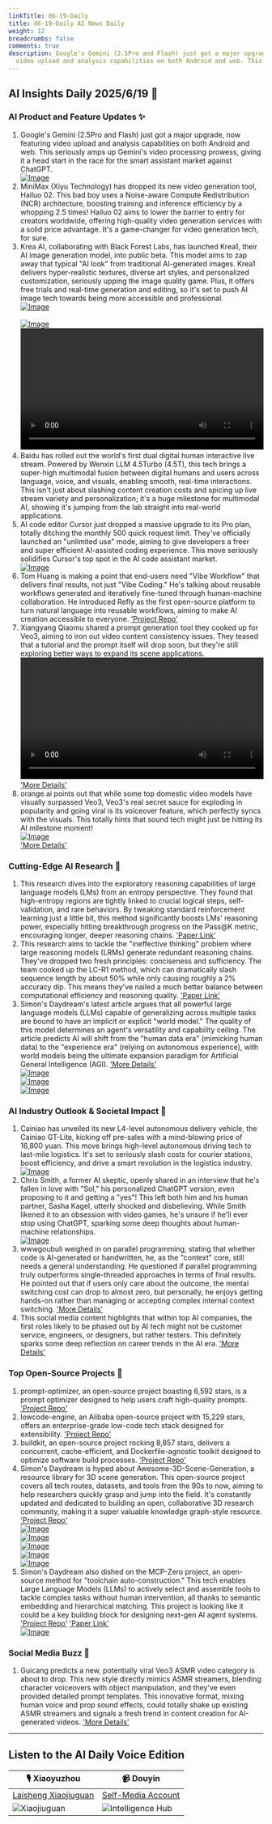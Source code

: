 ```yaml
---
linkTitle: 06-19-Daily
title: 06-19-Daily AI News Daily
weight: 12
breadcrumbs: false
comments: true
description: Google's Gemini (2.5Pro and Flash) just got a major upgrade, now featuring
  video upload and analysis capabilities on both Android and web. This seriously amp...
---
```

## AI Insights Daily 2025/6/19 🚀

### **AI Product and Feature Updates ✨**
1.  Google's Gemini (2.5Pro and Flash) just got a major upgrade, now featuring video upload and analysis capabilities on both Android and web. This seriously amps up Gemini's video processing prowess, giving it a head start in the race for the smart assistant market against ChatGPT.
    <br/> [![Image](https://raw.githubusercontent.com/justlovemaki/imagehub/refs/heads/main/images/2025/07/news_01k024camsfyv9r6gakn0kphar.avif)](https://raw.githubusercontent.com/justlovemaki/imagehub/refs/heads/main/images/2025/07/news_01k024camsfyv9r6gakn0kphar.avif) <br/>
2.  MiniMax (Xiyu Technology) has dropped its new video generation tool, Hailuo 02. This bad boy uses a Noise-aware Compute Redistribution (NCR) architecture, boosting training and inference efficiency by a whopping 2.5 times! Hailuo 02 aims to lower the barrier to entry for creators worldwide, offering high-quality video generation services with a solid price advantage. It's a game-changer for video generation tech, for sure.
3.  Krea AI, collaborating with Black Forest Labs, has launched Krea1, their AI image generation model, into public beta. This model aims to zap away that typical "AI look" from traditional AI-generated images. Krea1 delivers hyper-realistic textures, diverse art styles, and personalized customization, seriously upping the image quality game. Plus, it offers free trials and real-time generation and editing, so it's set to push AI image tech towards being more accessible and professional.
    <br/> [![Image](https://raw.githubusercontent.com/justlovemaki/imagehub/refs/heads/main/images/2025/07/news_01k024ce4tedz98f54404wtqx2.avif)](https://raw.githubusercontent.com/justlovemaki/imagehub/refs/heads/main/images/2025/07/news_01k024ce4tedz98f54404wtqx2.avif) <br/> <br/> [![Image](https://raw.githubusercontent.com/justlovemaki/imagehub/refs/heads/main/images/2025/07/news_01k024chdwent880htpwv7z35e.avif)](https://raw.githubusercontent.com/justlovemaki/imagehub/refs/heads/main/images/2025/07/news_01k024chdwent880htpwv7z35e.avif) <br/> <video src="https://raw.githubusercontent.com/justlovemaki/imagehub/refs/heads/main/images/2025/07/news_01k024d2r6ek6rkwk47adqyt7c.mp4" controls="controls" width="100%"></video>
4.  Baidu has rolled out the world's first dual digital human interactive live stream. Powered by Wenxin LLM 4.5Turbo (4.5T), this tech brings a super-high multimodal fusion between digital humans and users across language, voice, and visuals, enabling smooth, real-time interactions. This isn't just about slashing content creation costs and spicing up live stream variety and personalization; it's a huge milestone for multimodal AI, showing it's jumping from the lab straight into real-world applications.
5.  AI code editor Cursor just dropped a massive upgrade to its Pro plan, totally ditching the monthly 500 quick request limit. They've officially launched an "unlimited use" mode, aiming to give developers a freer and super efficient AI-assisted coding experience. This move seriously solidifies Cursor's top spot in the AI code assistant market.
    <br/> [![Image](https://raw.githubusercontent.com/justlovemaki/imagehub/refs/heads/main/images/2025/07/news_01k024d7wrfkctbwe9se37jhyx.avif)](https://raw.githubusercontent.com/justlovemaki/imagehub/refs/heads/main/images/2025/07/news_01k024d7wrfkctbwe9se37jhyx.avif) <br/>
6.  Tom Huang is making a point that end-users need "Vibe Workflow" that delivers final results, not just "Vibe Coding." He's talking about reusable workflows generated and iteratively fine-tuned through human-machine collaboration. He introduced Refly as the first open-source platform to turn natural language into reusable workflows, aiming to make AI creation accessible to everyone. ['Project Repo'](https://github.com/refly-ai/refly)
7.  Xiangyang Qiaomu shared a prompt generation tool they cooked up for Veo3, aiming to iron out video content consistency issues. They teased that a tutorial and the prompt itself will drop soon, but they're still exploring better ways to expand its scene applications. <video src="https://raw.githubusercontent.com/justlovemaki/imagehub/refs/heads/main/images/2025/07/news_01k024eezpezxv05zyfg2sc1gr.mp4" controls="controls" width="100%"></video> ['More Details'](https://x.com/vista8/status/1935148024491295224)
8.  orange.ai points out that while some top domestic video models have visually surpassed Veo3, Veo3's real secret sauce for exploding in popularity and going viral is its voiceover feature, which perfectly syncs with the visuals. This totally hints that sound tech might just be hitting its AI milestone moment!
    <br/> [![Image](https://raw.githubusercontent.com/justlovemaki/imagehub/refs/heads/main/images/2025/07/news_01k024eq1jfg39spdageepapq1.avif)](https://raw.githubusercontent.com/justlovemaki/imagehub/refs/heads/main/images/2025/07/news_01k024eq1jfg39spdageepapq1.avif) <br/> ['More Details'](https://x.com/oran_ge/status/1935100679795925497)

### **Cutting-Edge AI Research 🔬**
1.  This research dives into the exploratory reasoning capabilities of large language models (LMs) from an entropy perspective. They found that high-entropy regions are tightly linked to crucial logical steps, self-validation, and rare behaviors. By tweaking standard reinforcement learning just a little bit, this method significantly boosts LMs' reasoning power, especially hitting breakthrough progress on the Pass@K metric, encouraging longer, deeper reasoning chains. ['Paper Link'](https://arxiv.org/abs/2506.14758)
2.  This research aims to tackle the "ineffective thinking" problem where large reasoning models (LRMs) generate redundant reasoning chains. They've dropped two fresh principles: conciseness and sufficiency. The team cooked up the LC-R1 method, which can dramatically slash sequence length by about 50% while only causing roughly a 2% accuracy dip. This means they've nailed a much better balance between computational efficiency and reasoning quality. ['Paper Link'](https://arxiv.org/abs/2506.14755)
3.  Simon's Daydream's latest article argues that all powerful large language models (LLMs) capable of generalizing across multiple tasks are bound to have an implicit or explicit "world model." The quality of this model determines an agent's versatility and capability ceiling. The article predicts AI will shift from the "human data era" (mimicking human data) to the "experience era" (relying on autonomous experience), with world models being the ultimate expansion paradigm for Artificial General Intelligence (AGI). ['More Details'](https://richardcsuwandi.github.io/blog/2025/agents-world-models/)
    <br/> [![Image](https://cdnv2.ruguoapp.com/FtK2gTPy1Teddtyb6kSvt8dz3B9kv3.png)](https://cdnv2.ruguoapp.com/FtK2gTPy1Teddtyb6kSvt8dz3B9kv3.png) <br/> [![Image](https://cdnv2.ruguoapp.com/FkaQmUJiidAj-khrmV1xD88mXunRv3.png)](https://cdnv2.ruguoapp.com/FkaQmUJiidAj-khrmV1xD88mXunRv3.png) <br/> [![Image](https://cdnv2.ruguoapp.com/Fs4O-gqjGsJ1-vZfaK4YV8teBfcxv3.png)](https://cdnv2.ruguoapp.com/Fs4O-gqjGsJ1-vZfaK4YV8teBfcxv3.png) <br/>

### **AI Industry Outlook & Societal Impact 🤔**
1.  Cainiao has unveiled its new L4-level autonomous delivery vehicle, the Cainiao GT-Lite, kicking off pre-sales with a mind-blowing price of 16,800 yuan. This move brings high-level autonomous driving tech to last-mile logistics. It's set to seriously slash costs for courier stations, boost efficiency, and drive a smart revolution in the logistics industry.
    <br/> [![Image](https://raw.githubusercontent.com/justlovemaki/imagehub/refs/heads/main/images/2025/07/news_01k024ev38e2c80zz3a67ffphs.avif)](https://raw.githubusercontent.com/justlovemaki/imagehub/refs/heads/main/images/2025/07/news_01k024ev38e2c80zz3a67ffphs.avif) <br/>
2.  Chris Smith, a former AI skeptic, openly shared in an interview that he's fallen in love with "Sol," his personalized ChatGPT version, even proposing to it and getting a "yes"! This left both him and his human partner, Sasha Kagel, utterly shocked and disbelieving. While Smith likened it to an obsession with video games, he's unsure if he'll ever stop using ChatGPT, sparking some deep thoughts about human-machine relationships.
    <br/> [![Image](https://raw.githubusercontent.com/justlovemaki/imagehub/refs/heads/main/images/2025/07/news_01k024eydafhwvmx4rmc6djtyk.avif)](https://raw.githubusercontent.com/justlovemaki/imagehub/refs/heads/main/images/2025/07/news_01k024eydafhwvmx4rmc6djtyk.avif) <br/>
3.  wwwgoubuli weighed in on parallel programming, stating that whether code is AI-generated or handwritten, he, as the "context" core, still needs a general understanding. He questioned if parallel programming truly outperforms single-threaded approaches in terms of final results. He pointed out that if users only care about the outcome, the mental switching cost can drop to almost zero, but personally, he enjoys getting hands-on rather than managing or accepting complex internal context switching. ['More Details'](https://x.com/wwwgoubuli/status/1935202365637812533)
4.  This social media content highlights that within top AI companies, the first roles likely to be phased out by AI tech might not be customer service, engineers, or designers, but rather testers. This definitely sparks some deep reflection on career trends in the AI era. ['More Details'](https://x.com/undefined/status/1935029774281490532)

### **Top Open-Source Projects 🌟**
1.  prompt-optimizer, an open-source project boasting 6,592 stars, is a prompt optimizer designed to help users craft high-quality prompts. ['Project Repo'](https://github.com/linshenkx/prompt-optimizer)
2.  lowcode-engine, an Alibaba open-source project with 15,229 stars, offers an enterprise-grade low-code tech stack designed for extensibility. ['Project Repo'](https://github.com/alibaba/lowcode-engine)
3.  buildkit, an open-source project rocking 8,857 stars, delivers a concurrent, cache-efficient, and Dockerfile-agnostic toolkit designed to optimize software build processes. ['Project Repo'](https://github.com/moby/buildkit)
4.  Simon's Daydream is hyped about Awesome-3D-Scene-Generation, a resource library for 3D scene generation. This open-source project covers all tech routes, datasets, and tools from the 90s to now, aiming to help researchers quickly grasp and jump into the field. It's constantly updated and dedicated to building an open, collaborative 3D research community, making it a super valuable knowledge graph-style resource. ['Project Repo'](https://github.com/hzxie/Awesome-3D-Scene-Generation)
    <br/> [![Image](https://cdnv2.ruguoapp.com/Fsygd9CMpRC3MvQFFsgIv8rIkrhSv3.png)](https://cdnv2.ruguoapp.com/Fsygd9CMpRC3MvQFFsgIv8rIkrhSv3.png) <br/> [![Image](https://cdnv2.ruguoapp.com/Fg2BhAs5S1xxTcACmMIULKftS6E-v3.png)](https://cdnv2.ruguoapp.com/Fg2BhAs5S1xxTcACmMIULKftS6E-v3.png) <br/> [![Image](https://cdnv2.ruguoapp.com/FvYQXTDXrQmYHXgKLduO36RCwzqvv3.png)](https://cdnv2.ruguoapp.com/FvYQXTDXrQmYHXgKLduO36RCwzqvv3.png) <br/> [![Image](https://cdnv2.ruguoapp.com/FoOAi8t0WRkkUc8hHHQ7bZZjImrAv3.png)](https://cdnv2.ruguoapp.com/FoOAi8t0WRkkUc8hHHQ7bZZjImrAv3.png) <br/> [![Image](https://cdnv2.ruguoapp.com/FrSs5JUXXkMqilJA5YN7CmmemJnRv3.png)](https://cdnv2.ruguoapp.com/FrSs5JUXXkMqilJA5YN7CmmemJnRv3.png) <br/>
5.  Simon's Daydream also dished on the MCP-Zero project, an open-source method for "toolchain auto-construction." This tech enables Large Language Models (LLMs) to actively select and assemble tools to tackle complex tasks without human intervention, all thanks to semantic embedding and hierarchical matching. This project is looking like it could be a key building block for designing next-gen AI agent systems. ['Project Repo'](https://github.com/xfey/MCP-Zero) ['Paper Link'](https://arxiv.org/abs/2506.01056)
    <br/> [![Image](https://cdnv2.ruguoapp.com/FsDuyhgVGVS_nPGRPn7pc8N5QheVv3.png)](https://cdnv2.ruguoapp.com/FsDuyhgVGVS_nPGRPn7pc8N5QheVv3.png) <br/>

### **Social Media Buzz 💬**
1.  Guicang predicts a new, potentially viral Veo3 ASMR video category is about to drop. This new style directly mimics ASMR streamers, blending character voiceovers with object manipulation, and they've even provided detailed prompt templates. This innovative format, mixing human voice and prop sound effects, could totally shake up existing ASMR streamers and signals a fresh trend in content creation for AI-generated videos. ['More Details'](https://m.okjike.com/originalPosts/685228962d05f8d12ae502df)

---

## **Listen to the AI Daily Voice Edition**

| 🎙️ **Xiaoyuzhou** | 📹 **Douyin** |
| --- | --- |
| [Laisheng Xiaojiuguan](https://www.xiaoyuzhoufm.com/podcast/683c62b7c1ca9cf575a5030e) | [Self-Media Account](https://www.douyin.com/user/MS4wLjABAAAAwpwqPQlu38sO38VyWgw9ZjDEnN4bMR5j8x111UxpseHR9DpB6-CveI5KRXOWuFwG) |
| ![Xiaojiuguan](https://raw.githubusercontent.com/justlovemaki/imagehub/refs/heads/main/logo/f959f7984e9163fc50d3941d79a7f262.md.png) | ![Intelligence Hub](https://raw.githubusercontent.com/justlovemaki/imagehub/refs/heads/main/logo/7fc30805eeb831e1e2baa3a240683ca3.md.png) |